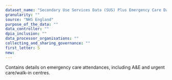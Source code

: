 ```yaml
---
dataset_name: "Secondary Use Services Data (SUS) Plus Emergency Care Data Sets"
granularity: ""
source: "NHS England"
purpose_of_the_data: ""
data_controller: ""
dpia_inclusion: ""
data_processor_organisations: ""
collecting_and_sharing_governance: ""
first_letter: S
new: 
---
```

Contains details on emergency care attendances, including A&E and urgent care/walk-in centres.